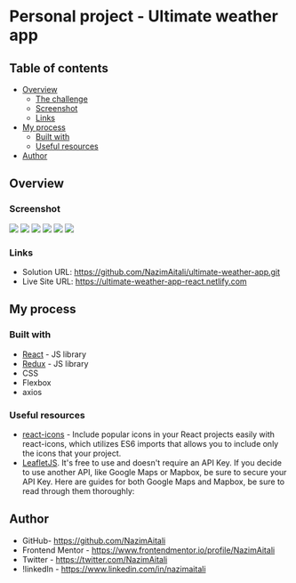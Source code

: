 # Personal project - Ultimate weather app

## Table of contents

- [Overview](#overview)
  - [The challenge](#the-challenge)
  - [Screenshot](#screenshot)
  - [Links](#links)
- [My process](#my-process)
  - [Built with](#built-with)
  - [Useful resources](#useful-resources)
- [Author](#author)

## Overview

### Screenshot

![](https://github.com/NazimAitali/ultimate-weather-app/blob/master/ultimate-weather-app-desktop-dark.png)
![](https://github.com/NazimAitali/ultimate-weather-app/blob/master/ultimate-weather-app-desktop-light.png)
![](https://github.com/NazimAitali/ultimate-weather-app/blob/master/ultimate-weather-app-mobile-dark-details.png)
![](https://github.com/NazimAitali/ultimate-weather-app/blob/master/ultimate-weather-app-mobile-dark.png)
![](https://github.com/NazimAitali/ultimate-weather-app/blob/master/ultimate-weather-app-mobile-light-details.png)
![](https://github.com/NazimAitali/ultimate-weather-app/blob/master/ultimate-weather-app-mobile-light.png)

### Links

- Solution URL: https://github.com/NazimAitali/ultimate-weather-app.git
- Live Site URL: https://ultimate-weather-app-react.netlify.com

## My process

### Built with

- [React](https://reactjs.org/) - JS library
- [Redux](https://redux.js.org/) - JS library
- CSS
- Flexbox
- axios

### Useful resources

- [react-icons](https://react-icons.github.io/react-icons/) - Include popular icons in your React projects easily with react-icons, which utilizes ES6 imports that allows you to include only the icons that your project.
- [LeafletJS](https://leafletjs.com/). It's free to use and doesn't require an API Key. If you decide to use another API, like Google Maps or Mapbox, be sure to secure your API Key. Here are guides for both Google Maps and Mapbox, be sure to read through them thoroughly:

## Author

- GitHub- https://github.com/NazimAitali
- Frontend Mentor - https://www.frontendmentor.io/profile/NazimAitali
- Twitter - https://twitter.com/NazimAitali
- !linkedIn - https://www.linkedin.com/in/nazimaitali
